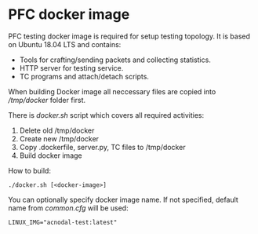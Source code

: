 # PFC docker image

PFC testing docker image is required for setup testing topology.
It is based on Ubuntu 18.04 LTS and contains:

- Tools for crafting/sending packets and collecting statistics.
- HTTP server for testing service.
- TC programs and attach/detach scripts.

When building Docker image all neccessary files are copied into */tmp/docker* folder first.

There is *docker.sh* script which covers all required activities:

1. Delete old /tmp/docker
2. Create new /tmp/docker
2. Copy .dockerfile, server.py, TC files to /tmp/docker
3. Build docker image

How to build:

    ./docker.sh [<docker-image>]

You can optionally specify docker image name. If not specified, default name from _common.cfg_ will be used:

    LINUX_IMG="acnodal-test:latest"



